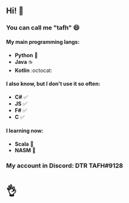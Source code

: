 ## Hi! :wave:
### You can call me "tafh" 😄

#### My main programming langs: 
  * **Python** 🐍
  * **Java** ☕
  * **Kotlin** :octocat:


#### I also know, but I don't use it so often:
  * **C#** ✅
  * **JS** ✅
  * **F#** ✅
  * **C** ✅


#### I learning now:
  * **Scala** 📖
  * **NASM** 📖

### My account in Discord: DTR TAFH#9128
# 👌
